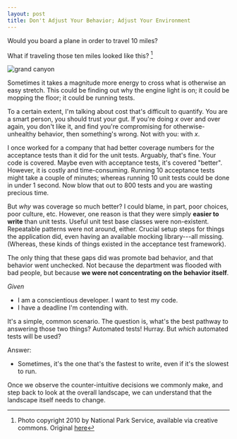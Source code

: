 ```yaml
---
layout: post
title: Don't Adjust Your Behavior; Adjust Your Environment
---
```


Would you board a plane in order to travel 10 miles?

What if traveling those ten miles looked like this? [^1]

![grand canyon]({{site.github.url}}/assets/images/grand_canyon.jpg)

Sometimes it takes a magnitude more energy to cross what is otherwise an easy stretch. This could be finding out why the engine light is on; it could be mopping the floor; it could be running tests.

To a certain extent, I'm talking about cost that's difficult to quantify. You are a smart person, you should trust your gut. If you're doing _x_ over and over again, you don't like it, and find you're compromising for otherwise-unhealthy behavior, then something's wrong. Not with you: with _x_.

I once worked for a company that had better coverage numbers for the acceptance tests than it did for the unit tests. Arguably, that's fine. Your code is covered. Maybe even with acceptance tests, it's covered "better". However, it is costly and time-consuming. Running 10 acceptance tests might take a couple of minutes; whereas running 10 unit tests could be done in under 1 second. Now blow that out to 800 tests and you are wasting precious time.

But _why_ was coverage so much better? I could blame, in part, poor choices, poor culture, etc. However, one reason is that they were simply **easier to write** than unit tests. Useful unit test base classes were non-existent. Repeatable patterns were not around, either. Crucial setup steps for things the application did, even having an available mocking library---all missing. (Whereas, these kinds of things existed in the acceptance test framework).

The only thing that these gaps did was promote bad behavior, and that behavior went unchecked. Not because the department was flooded with bad people, but because **we were not concentrating on the behavior itself**.

*Given*

* I am a conscientious developer. I want to test my code.
* I have a deadline I'm contending with.

It's a simple, common scenario. The question is, what's the best pathway to answering those two things? Automated tests! Hurray. But _which_ automated tests will be used?

Answer:

* Sometimes, it's the one that's the fastest to write, even if it's the slowest to run.

Once we observe the counter-intuitive decisions we commonly make, and step back to look at the overall landscape, we can understand that the landscape itself needs to change.

[^1]: Photo copyright 2010 by National Park Service, available via creative commons. Original [here](https://www.flickr.com/photos/grand_canyon_nps/5476589113)

